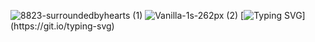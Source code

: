![8823-surroundedbyhearts (1)](https://user-images.githubusercontent.com/122843056/222825850-75f1bba2-98ba-4c76-8b26-8469d5ffe47b.gif)
![Vanilla-1s-262px (2)](https://user-images.githubusercontent.com/122843056/222822999-196277c3-824d-4f4e-9ac4-ade794022ff1.svg)
[![Typing SVG](https://readme-typing-svg.herokuapp.com?font=Monalisa&weight=800&duration=4901&pause=803&color=1FCEF7&width=435&lines=Welcome+to+the+Parvixome+Parv-cell.;I+am+Joshua+Ajayi.;I+am+a+medical+student.;I+am+a+software+engineer.;I+love+playing+basketball.;I+love+Beatboxing.;I+love+car+racing.;I+am+sociable.;I+love+new+experiences.;I+am+optimistic.;I+am+creative.;I+am+dedicated+to+tech+and+medicine.;Let's+crack+a+joke+and+break+a+yoke.;Why+do+programmers+love+dark+mode+%3F;Because+light+attracts+bugs+!!;Thank+you.;Immerse+in+the+PARVIXOME.;Join+the+PARVNOBIES.)](https://git.io/typing-svg)


